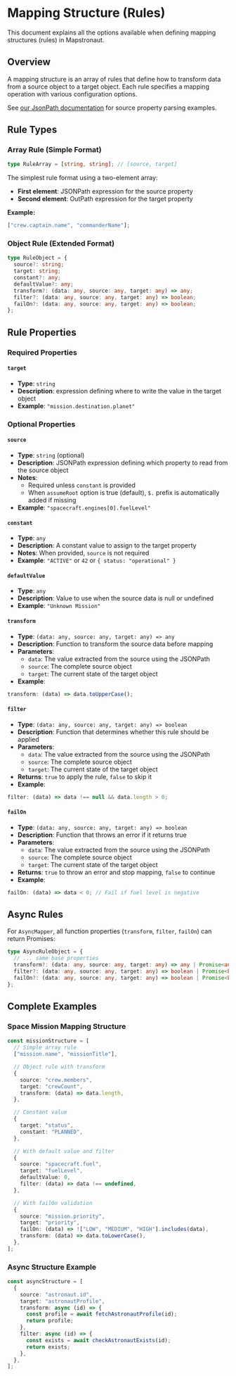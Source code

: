 # Mapping Structure (Rules)

This document explains all the options available when defining mapping structures (rules) in Mapstronaut.

## Overview

A mapping structure is an array of rules that define how to transform data from a source object to a target object. Each rule specifies a mapping operation with various configuration options.

See [our JsonPath documentation](./jsonpath.md) for source property parsing examples.

## Rule Types

### Array Rule (Simple Format)

```ts
type RuleArray = [string, string]; // [source, target]
```

The simplest rule format using a two-element array:

- **First element**: JSONPath expression for the source property
- **Second element**: OutPath expression for the target property

**Example:**

```ts
["crew.captain.name", "commanderName"];
```

### Object Rule (Extended Format)

```ts
type RuleObject = {
  source?: string;
  target: string;
  constant?: any;
  defaultValue?: any;
  transform?: (data: any, source: any, target: any) => any;
  filter?: (data: any, source: any, target: any) => boolean;
  failOn?: (data: any, source: any, target: any) => boolean;
};
```

## Rule Properties

### Required Properties

#### `target`

- **Type**: `string`
- **Description**: expression defining where to write the value in the target object
- **Example**: `"mission.destination.planet"`

### Optional Properties

#### `source`

- **Type**: `string` (optional)
- **Description**: JSONPath expression defining which property to read from the source object
- **Notes**:
  - Required unless `constant` is provided
  - When `assumeRoot` option is true (default), `$.` prefix is automatically added if missing
- **Example**: `"spacecraft.engines[0].fuelLevel"`

#### `constant`

- **Type**: `any`
- **Description**: A constant value to assign to the target property
- **Notes**: When provided, `source` is not required
- **Example**: `"ACTIVE"` or `42` or `{ status: "operational" }`

#### `defaultValue`

- **Type**: `any`
- **Description**: Value to use when the source data is null or undefined
- **Example**: `"Unknown Mission"`

#### `transform`

- **Type**: `(data: any, source: any, target: any) => any`
- **Description**: Function to transform the source data before mapping
- **Parameters**:
  - `data`: The value extracted from the source using the JSONPath
  - `source`: The complete source object
  - `target`: The current state of the target object
- **Example**:

```ts
transform: (data) => data.toUpperCase();
```

#### `filter`

- **Type**: `(data: any, source: any, target: any) => boolean`
- **Description**: Function that determines whether this rule should be applied
- **Parameters**:
  - `data`: The value extracted from the source using the JSONPath
  - `source`: The complete source object
  - `target`: The current state of the target object
- **Returns**: `true` to apply the rule, `false` to skip it
- **Example**:

```ts
filter: (data) => data !== null && data.length > 0;
```

#### `failOn`

- **Type**: `(data: any, source: any, target: any) => boolean`
- **Description**: Function that throws an error if it returns true
- **Parameters**:
  - `data`: The value extracted from the source using the JSONPath
  - `source`: The complete source object
  - `target`: The current state of the target object
- **Returns**: `true` to throw an error and stop mapping, `false` to continue
- **Example**:

```ts
failOn: (data) => data < 0; // Fail if fuel level is negative
```

## Async Rules

For `AsyncMapper`, all function properties (`transform`, `filter`, `failOn`) can return Promises:

```ts
type AsyncRuleObject = {
  // ... same base properties
  transform?: (data: any, source: any, target: any) => any | Promise<any>;
  filter?: (data: any, source: any, target: any) => boolean | Promise<boolean>;
  failOn?: (data: any, source: any, target: any) => boolean | Promise<boolean>;
};
```

## Complete Examples

### Space Mission Mapping Structure

```ts
const missionStructure = [
  // Simple array rule
  ["mission.name", "missionTitle"],

  // Object rule with transform
  {
    source: "crew.members",
    target: "crewCount",
    transform: (data) => data.length,
  },

  // Constant value
  {
    target: "status",
    constant: "PLANNED",
  },

  // With default value and filter
  {
    source: "spacecraft.fuel",
    target: "fuelLevel",
    defaultValue: 0,
    filter: (data) => data !== undefined,
  },

  // With failOn validation
  {
    source: "mission.priority",
    target: "priority",
    failOn: (data) => !["LOW", "MEDIUM", "HIGH"].includes(data),
    transform: (data) => data.toLowerCase(),
  },
];
```

### Async Structure Example

```ts
const asyncStructure = [
  {
    source: "astronaut.id",
    target: "astronautProfile",
    transform: async (id) => {
      const profile = await fetchAstronautProfile(id);
      return profile;
    },
    filter: async (id) => {
      const exists = await checkAstronautExists(id);
      return exists;
    },
  },
];
```
